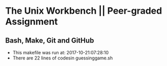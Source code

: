# The Unix Workbench || Peer-graded Assignment
## Bash, Make, Git and GitHub
* This makefile was run at: 2017-10-21:07:28:10
* There are 22 lines of codesin guessinggame.sh
